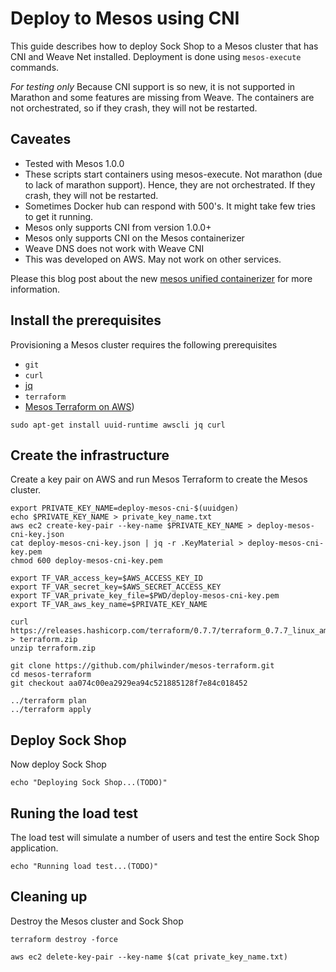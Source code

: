 <!-- deploy-test require-env AWS_ACCESS_KEY_ID AWS_SECRET_ACCESS_KEY AWS_DEFAULT_REGION -->

# Deploy to Mesos using CNI

This guide describes how to deploy Sock Shop to a Mesos cluster that has CNI and Weave Net installed. Deployment is done using `mesos-execute` commands.

*For testing only* Because CNI support is so new, it is not supported in Marathon and some features are missing from Weave. The containers are not orchestrated, so if they crash, they will not be restarted.

## Caveates

- Tested with Mesos 1.0.0
- These scripts start containers using mesos-execute. Not marathon (due to lack of marathon support). Hence, they are not orchestrated. If they crash, they will not be restarted.
- Sometimes Docker hub can respond with 500's. It might take few tries to get it running.
- Mesos only supports CNI from version 1.0.0+
- Mesos only supports CNI on the Mesos containerizer
- Weave DNS does not work with Weave CNI
- This was developed on AWS. May not work on other services.

Please this blog post about the new [mesos unified containerizer](http://winderresearch.com/2016/07/02/Overview-of-Mesos-New-Unified-Containerizer/) for more information.

## Install the prerequisites

Provisioning a Mesos cluster requires the following prerequisites

* `git`
* `curl`
* [jq](https://stedolan.github.io/jq/)
* `terraform`
* [Mesos Terraform on AWS](https://github.com/philwinder/mesos-terraform))

<!-- deploy-test-start pre-install -->
    sudo apt-get install uuid-runtime awscli jq curl
<!-- deploy-test-end -->

## Create the infrastructure

Create a key pair on AWS and run Mesos Terraform to create the Mesos cluster.
<!-- deploy-test-start create-infrastructure -->
    export PRIVATE_KEY_NAME=deploy-mesos-cni-$(uuidgen)
    echo $PRIVATE_KEY_NAME > private_key_name.txt
    aws ec2 create-key-pair --key-name $PRIVATE_KEY_NAME > deploy-mesos-cni-key.json
    cat deploy-mesos-cni-key.json | jq -r .KeyMaterial > deploy-mesos-cni-key.pem
    chmod 600 deploy-mesos-cni-key.pem
    
    export TF_VAR_access_key=$AWS_ACCESS_KEY_ID
    export TF_VAR_secret_key=$AWS_SECRET_ACCESS_KEY
    export TF_VAR_private_key_file=$PWD/deploy-mesos-cni-key.pem
    export TF_VAR_aws_key_name=$PRIVATE_KEY_NAME
    
    curl https://releases.hashicorp.com/terraform/0.7.7/terraform_0.7.7_linux_amd64.zip > terraform.zip
    unzip terraform.zip
    
    git clone https://github.com/philwinder/mesos-terraform.git
    cd mesos-terraform
    git checkout aa074c00ea2929ea94c521885128f7e84c018452
   
    ../terraform plan
    ../terraform apply                   
<!-- deploy-test-end -->

## Deploy Sock Shop

Now deploy Sock Shop

<!-- deploy-test-start create-infrastructure -->
    echo "Deploying Sock Shop...(TODO)"
<!-- deploy-test-end -->

## Runing the load test

The load test will simulate a number of users and test the entire Sock Shop application.

<!-- deploy-test-start run-tests -->
    echo "Running load test...(TODO)"
<!-- deploy-test-end -->

## Cleaning up

Destroy the Mesos cluster and Sock Shop

<!-- deploy-test-start destroy-infrastructure -->
    terraform destroy -force

    aws ec2 delete-key-pair --key-name $(cat private_key_name.txt)
<!-- deploy-test-end -->